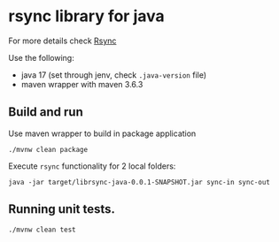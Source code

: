 # rsync library for java

For more details check [Rsync](https://en.wikipedia.org/wiki/Rsync)

Use the following:
* java 17 (set through jenv, check `.java-version` file)
* maven wrapper with maven 3.6.3

## Build and run 

Use maven wrapper to build in package application 
```
./mvnw clean package
```

Execute `rsync` functionality for 2 local folders:
```
java -jar target/librsync-java-0.0.1-SNAPSHOT.jar sync-in sync-out
```

## Running unit tests.

```
./mvnw clean test
```

